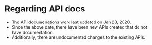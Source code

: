 # Regarding API docs

* The API documenations were last updated on Jan 23, 2020. 
* Since the above date, there have been new APIs created that do not have documentation. 
* Additionally, there are undocumented changes to the existing APIs.
